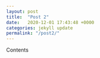 ```yaml
---
layout: post
title:  "Post 2"
date:   2020-12-01 17:43:48 +0000
categories: jekyll update
permalink: "/post2/"
---
```


Contents